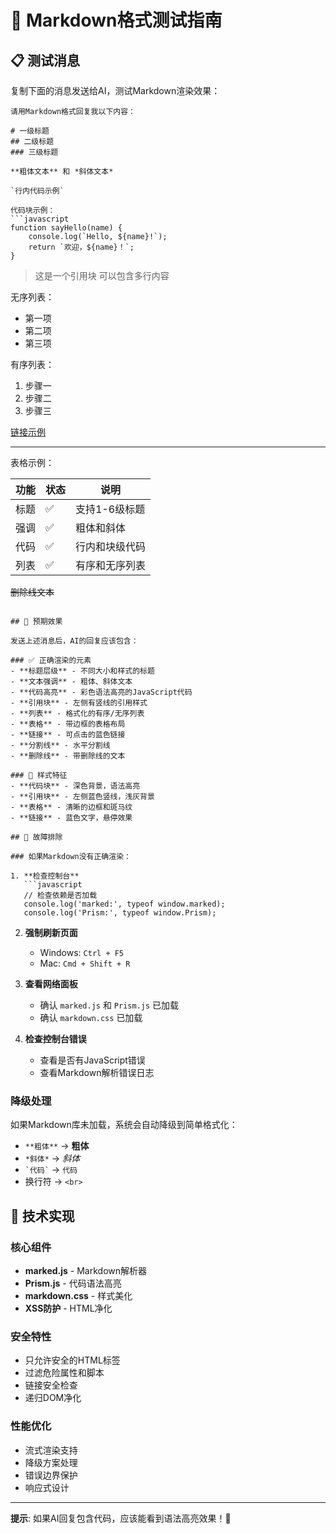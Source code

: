 # 🎨 Markdown格式测试指南

## 📋 测试消息

复制下面的消息发送给AI，测试Markdown渲染效果：

```
请用Markdown格式回复我以下内容：

# 一级标题
## 二级标题  
### 三级标题

**粗体文本** 和 *斜体文本*

`行内代码示例` 

代码块示例：
```javascript
function sayHello(name) {
    console.log(`Hello, ${name}!`);
    return `欢迎，${name}！`;
}
```

> 这是一个引用块
> 可以包含多行内容

无序列表：
- 第一项
- 第二项
- 第三项

有序列表：
1. 步骤一
2. 步骤二  
3. 步骤三

[链接示例](https://github.com)

---

表格示例：

| 功能 | 状态 | 说明 |
|------|------|------|
| 标题 | ✅ | 支持1-6级标题 |
| 强调 | ✅ | 粗体和斜体 |
| 代码 | ✅ | 行内和块级代码 |
| 列表 | ✅ | 有序和无序列表 |

~~删除线文本~~
```

## 🎯 预期效果

发送上述消息后，AI的回复应该包含：

### ✅ 正确渲染的元素
- **标题层级** - 不同大小和样式的标题
- **文本强调** - 粗体、斜体文本
- **代码高亮** - 彩色语法高亮的JavaScript代码
- **引用块** - 左侧有竖线的引用样式
- **列表** - 格式化的有序/无序列表
- **表格** - 带边框的表格布局
- **链接** - 可点击的蓝色链接
- **分割线** - 水平分割线
- **删除线** - 带删除线的文本

### 🎨 样式特征
- **代码块** - 深色背景，语法高亮
- **引用块** - 左侧蓝色竖线，浅灰背景
- **表格** - 清晰的边框和斑马纹
- **链接** - 蓝色文字，悬停效果

## 🔧 故障排除

### 如果Markdown没有正确渲染：

1. **检查控制台**
   ```javascript
   // 检查依赖是否加载
   console.log('marked:', typeof window.marked);
   console.log('Prism:', typeof window.Prism);
   ```

2. **强制刷新页面**
   - Windows: `Ctrl + F5`
   - Mac: `Cmd + Shift + R`

3. **查看网络面板**
   - 确认 `marked.js` 和 `Prism.js` 已加载
   - 确认 `markdown.css` 已加载

4. **检查控制台错误**
   - 查看是否有JavaScript错误
   - 查看Markdown解析错误日志

### 降级处理

如果Markdown库未加载，系统会自动降级到简单格式化：
- `**粗体**` → **粗体**
- `*斜体*` → *斜体*
- `` `代码` `` → `代码`
- 换行符 → `<br>`

## 📝 技术实现

### 核心组件
- **marked.js** - Markdown解析器
- **Prism.js** - 代码语法高亮
- **markdown.css** - 样式美化
- **XSS防护** - HTML净化

### 安全特性
- 只允许安全的HTML标签
- 过滤危险属性和脚本
- 链接安全检查
- 递归DOM净化

### 性能优化
- 流式渲染支持
- 降级方案处理
- 错误边界保护
- 响应式设计

---

**提示**: 如果AI回复包含代码，应该能看到语法高亮效果！🎨 